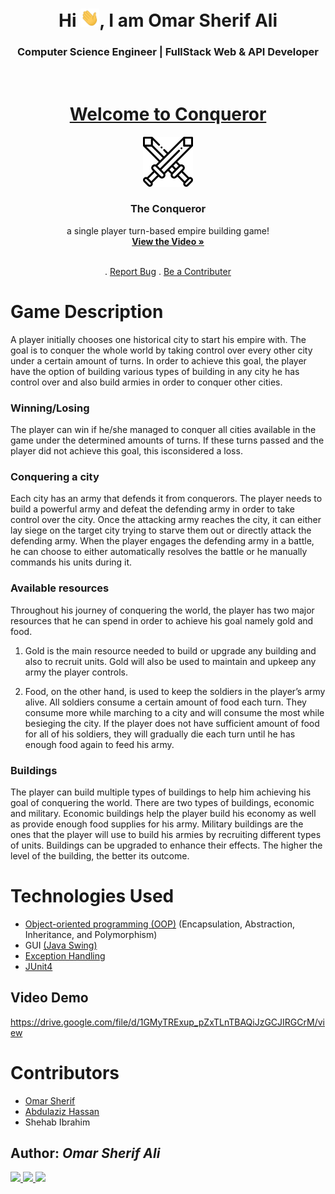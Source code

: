 <h1 align="center">Hi <img src="https://raw.githubusercontent.com/ABSphreak/ABSphreak/master/gifs/Hi.gif" width="30px">, I am Omar Sherif Ali </h1>
<h3 align="center">Computer Science Engineer | FullStack Web & API Developer </h3>

<br>



<a href="https://osa-warehouse-api.herokuapp.com/register"><h1 align="center">Welcome to Conqueror</h1></a>


<div align="center">
  <a href="https://osa-warehouse-api.herokuapp.com/">
    <img src="./svg/fight-icon.png" alt="Logo" width="80" height="80">
  </a>

  <h3 align="center">The Conqueror</h3>

  <p align="center">
    a single player turn-based empire building game!
    <br />
    <a href="https://drive.google.com/file/d/1GMyTRExup_pZxTLnTBAQiJzGCJIRGCrM/view"><strong>View the Video »</strong></a>
    <br />
    <br />

    
. <a href="mailto:osa.helpme@gmail.comsubject=UnExpected%20Error%20Occured&body=Sorry%20for%20the%20inconvenience%2C%20Please%20describe%20Your%20situation%20and%20emphasis%20the%20Endpoint%20!%0A">Report Bug</a>
	  .
<a href="mailto:osa.helpme@gmail.comsubject=I%20want%20to%20be%20a%20Contributor%20to%20Conqueror&body=Dear%20Omar%20Sherif%2C%0A%0A%3D%3D%3E%20name%0A%3D%3D%3E%20email%0A%3D%3D%3E%20phone%20number%0A%3D%3D%3E%20github%20link">Be a Contributer</a>
  </p>
</div>

# Game Description
A player initially chooses one historical city to start his empire with. The goal is to conquer the whole world by taking control over every other city under a certain amount of turns. In order to achieve this goal, the player have the option of building various types of building in any city he has control over and also build armies in order to conquer other cities.


### Winning/Losing

The player can win if he/she managed to conquer all cities available in the game under the determined amounts of turns. If these turns passed and the player did not achieve this goal, this isconsidered a loss.

### Conquering a city

Each city has an army that defends it from conquerors. The player needs to build a powerful
army and defeat the defending army in order to take control over the city. Once the attacking
army reaches the city, it can either lay siege on the target city trying to starve them out or
directly attack the defending army. When the player engages
the defending army in a battle, he can choose to either automatically resolves the battle or
he manually commands his units during it.

### Available resources

Throughout his journey of conquering the world, the player has two major resources that he
can spend in order to achieve his goal namely gold and food.

1. Gold is the main resource needed to build or upgrade any building and also to recruit
units. Gold will also be used to maintain and upkeep any army the player controls.

2. Food, on the other hand, is used to keep the soldiers in the player’s army alive. All
soldiers consume a certain amount of food each turn. They consume more while marching
to a city and will consume the most while besieging the city. If the player does not have
sufficient amount of food for all of his soldiers, they will gradually die each turn until he
has enough food again to feed his army.

### Buildings
The player can build multiple types of buildings to help him achieving his goal of conquering
the world. There are two types of buildings, economic and military. Economic buildings help
the player build his economy as well as provide enough food supplies for his army. Military
buildings are the ones that the player will use to build his armies by recruiting different types of
units. Buildings can be upgraded to enhance their effects. The higher the level of the building,
the better its outcome.

# Technologies Used

* [Object-oriented programming (OOP)](https://en.wikipedia.org/wiki/Object-oriented_programming#:~:text=Object%2Doriented%20programming%20(OOP),(often%20known%20as%20methods)) (Encapsulation, Abstraction, Inheritance, and Polymorphism)
* GUI [(Java Swing)](https://www.javatpoint.com/java-swing)
* [Exception Handling](https://www.javatpoint.com/exception-handling-in-java)
* [JUnit4](https://junit.org/junit4/)


## Video Demo
https://drive.google.com/file/d/1GMyTRExup_pZxTLnTBAQiJzGCJIRGCrM/view

# Contributors
* [Omar Sherif](https://github.com/omar-sherif9992)
* [Abdulaziz Hassan](https://github.com/Abdulaziz-Hassan)
* Shehab Ibrahim

## Author: <i>Omar Sherif Ali</i>
<a href="https://github.com/omar-sherif9992">
	<img src="https://img.shields.io/badge/GitHub-100000?style=for-the-badge&logo=github&logoColor=white" />
</a>
<a href="https://www.linkedin.com/in/omar-sherif-2152021a3/">
	<img src="https://img.shields.io/badge/LinkedIn-0077B5?style=for-the-badge&logo=linkedin&logoColor=white">
</a>

<a href="mailto: omar.sherif9992@gmail.com">
	<img src="https://img.shields.io/badge/Gmail-D14836?style=for-the-badge&logo=gmail&logoColor=white">
</a>

